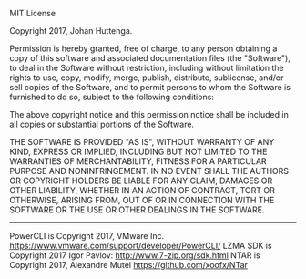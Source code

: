 MIT License

Copyright 2017, Johan Huttenga.

Permission is hereby granted, free of charge, to any person obtaining a copy of this software and associated documentation files (the "Software"), to deal in the Software without restriction, including without limitation the rights to use, copy, modify, merge, publish, distribute, sublicense, and/or sell copies of the Software, and to permit persons to whom the Software is furnished to do so, subject to the following conditions:  

The above copyright notice and this permission notice shall be included in all copies or substantial portions of the Software.  

THE SOFTWARE IS PROVIDED "AS IS", WITHOUT WARRANTY OF ANY KIND, EXPRESS OR IMPLIED, INCLUDING BUT NOT LIMITED TO THE WARRANTIES OF MERCHANTABILITY, FITNESS FOR A PARTICULAR PURPOSE AND NONINFRINGEMENT. IN NO EVENT SHALL THE AUTHORS OR COPYRIGHT HOLDERS BE LIABLE FOR ANY CLAIM, DAMAGES OR OTHER LIABILITY, WHETHER IN AN ACTION OF CONTRACT, TORT OR OTHERWISE, ARISING FROM, OUT OF OR IN CONNECTION WITH THE SOFTWARE OR THE USE OR OTHER DEALINGS IN THE SOFTWARE.

---

PowerCLI is Copyright 2017, VMware Inc. https://www.vmware.com/support/developer/PowerCLI/
LZMA SDK is Copyright 2017 Igor Pavlov: http://www.7-zip.org/sdk.html
NTAR is Copyright 2017, Alexandre Mutel https://github.com/xoofx/NTar
